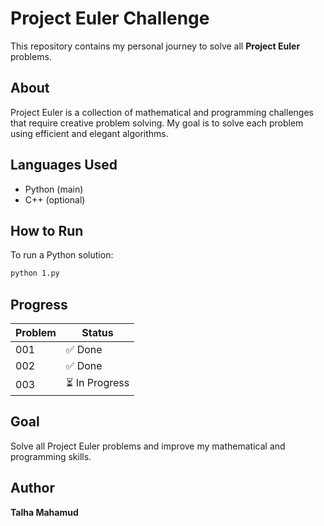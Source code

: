 # Project Euler Challenge

This repository contains my personal journey to solve all **Project Euler** problems.

## About
Project Euler is a collection of mathematical and programming challenges that require creative problem solving. My goal is to solve each problem using efficient and elegant algorithms.

## Languages Used
- Python (main)
- C++ (optional)

## How to Run
To run a Python solution:
```bash
python 1.py
```

## Progress
| Problem | Status |
|----------|---------|
| 001 | ✅ Done |
| 002 | ✅ Done |
| 003 | ⏳ In Progress |

## Goal
Solve all Project Euler problems and improve my mathematical and programming skills.

## Author
**Talha Mahamud**

